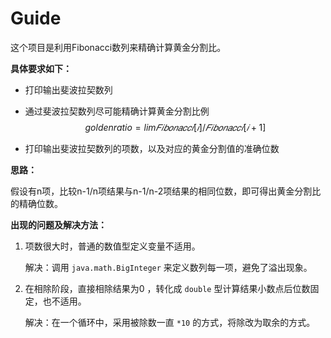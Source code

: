 # Guide

这个项目是利用Fibonacci数列来精确计算黄金分割比。

**具体要求如下：**

- 打印输出斐波拉契数列

- 通过斐波拉契数列尽可能精确计算黄金分割比例
  $$
  golden ratio = lim  𝐹𝑖𝑏𝑜𝑛𝑎𝑐𝑐𝑖[𝑖]/𝐹𝑖𝑏𝑜𝑛𝑎𝑐𝑐𝑖[𝑖+1]
  $$

- 打印输出斐波拉契数列的项数，以及对应的黄金分割值的准确位数

**思路：**

​	假设有n项，比较n-1/n项结果与n-1/n-2项结果的相同位数，即可得出黄金分割比的精确位数。

**出现的问题及解决方法：**

1. 项数很大时，普通的数值型定义变量不适用。

   解决：调用 `java.math.BigInteger` 来定义数列每一项，避免了溢出现象。

2. 在相除阶段，直接相除结果为0 ，转化成 `double` 型计算结果小数点后位数固定，也不适用。

   解决：在一个循环中，采用被除数一直 `*10` 的方式，将除改为取余的方式。